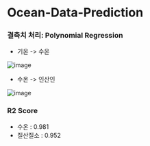 # Ocean-Data-Prediction

### 결측치 처리: Polynomial Regression
* 기온 -> 수온

![image](https://user-images.githubusercontent.com/78210333/190935699-7910ae89-f7ba-4f76-a036-372434a4264b.png)

* 수온 -> 인산인

![image](https://user-images.githubusercontent.com/78210333/190935714-d0eb404f-8e58-44de-99a2-49d8b121035b.png)

### R2 Score
* 수온 : 0.981
* 질산질소 : 0.952
